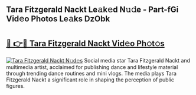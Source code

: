## Tara Fitzgerald Nackt Le𝚊k𝚎d N𝚞𝚍e - Part-fGi Vid𝚎o Photos Le𝚊ks DzObk

# <h2><a href="http://fb43yr.evod.top/?m=Tara+Fitzgerald+Nackt">🔗 👉🔴 Tara Fitzgerald Nackt Vid𝚎o Ph𝚘t𝚘s</a></h2>

[![Tara Fitzgerald Nackt N𝚞d𝚎s](https://i.imgur.com/8V9OHl7.gif)](http://fb43yr.evod.top/?m=Tara+Fitzgerald+Nackt)
Social media star Tara Fitzgerald Nackt and multimedia artist, acclaimed for publishing dance and lifestyle material through trending dance routines and mini vlogs. The media plays Tara Fitzgerald Nackt a significant role in shaping the perception of public figures. 

